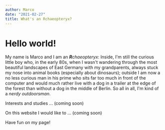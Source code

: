 ```yaml
---
author: Marco
date: "2021-02-27"
title: What's an Rchaeopteryx?
---
```


# Hello world!

My name is Marco and I am an _**R**chaeopteryx_:
Inside, I'm still the curious little boy who, in the early 80s, when I wasn't wandering through the most beautiful landscapes of East Germany with my grandparents, always stuck my nose into animal books (especially about dinosaurs); outside I am now a no less curious man in his prime who sits far too much in front of the computer and would much rather live with a dog in a trailer at the edge of the forest than without a dog in the middle of Berlin. So all in all, I'm kind of a _nerdy outdoorsman_.

Interests and studies ... (coming soon)

On this website I would like to ... (coming soon)

Have fun on my page!
